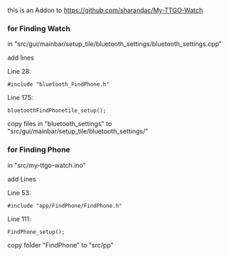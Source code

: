 this is an Addon to https://github.com/sharandac/My-TTGO-Watch

### for Finding Watch

in "src/gui/mainbar/setup_tile/bluetooth_settings/bluetooth_settings.cpp"

add lines

Line 28:

```
#include "bluetooth_FindPhone.h"
```

Line 175:

```
bluetoothFindPhonetile_setup();
```

copy files in "bluetooth_settings" to "src/gui/mainbar/setup_tile/bluetooth_settings/"

### for Finding Phone

in "src/my-ttgo-watch.ino"

add Lines

Line 53:

```
#include "app/FindPhone/FindPhone.h"
```

Line 111:

```
FindPhone_setup();
```

copy folder "FindPhone" to "src/pp"
